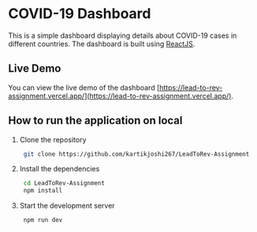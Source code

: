 # COVID-19 Dashboard

This is a simple dashboard displaying details about COVID-19 cases in different countries. The dashboard is built using [ReactJS](https://reactjs.org/).

## Live Demo

You can view the live demo of the dashboard [https://lead-to-rev-assignment.vercel.app/](https://lead-to-rev-assignment.vercel.app/).

## How to run the application on local

1. Clone the repository
   ```bash
    git clone https://github.com/kartikjoshi267/LeadToRev-Assignment
   ```
2. Install the dependencies
   ```bash
    cd LeadToRev-Assignment
    npm install
   ```
3. Start the development server
   ```bash
    npm run dev
   ```
